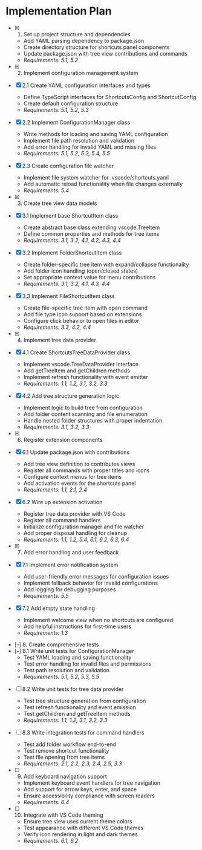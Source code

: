# Implementation Plan

- [x] 1. Set up project structure and dependencies
  - Add YAML parsing dependency to package.json
  - Create directory structure for shortcuts panel components
  - Update package.json with tree view contributions and commands
  - _Requirements: 5.1, 5.2_

- [x] 2. Implement configuration management system
- [x] 2.1 Create YAML configuration interfaces and types
  - Define TypeScript interfaces for ShortcutsConfig and ShortcutConfig
  - Create default configuration structure
  - _Requirements: 5.1, 5.2, 5.3_

- [x] 2.2 Implement ConfigurationManager class
  - Write methods for loading and saving YAML configuration
  - Implement file path resolution and validation
  - Add error handling for invalid YAML and missing files
  - _Requirements: 5.1, 5.2, 5.3, 5.4, 5.5_

- [x] 2.3 Create configuration file watcher
  - Implement file system watcher for .vscode/shortcuts.yaml
  - Add automatic reload functionality when file changes externally
  - _Requirements: 5.4_

- [x] 3. Create tree view data models
- [x] 3.1 Implement base ShortcutItem class
  - Create abstract base class extending vscode.TreeItem
  - Define common properties and methods for tree items
  - _Requirements: 3.1, 3.2, 4.1, 4.2, 4.3, 4.4_

- [x] 3.2 Implement FolderShortcutItem class
  - Create folder-specific tree item with expand/collapse functionality
  - Add folder icon handling (open/closed states)
  - Set appropriate context value for menu contributions
  - _Requirements: 3.1, 3.2, 4.1, 4.3, 4.4_

- [x] 3.3 Implement FileShortcutItem class
  - Create file-specific tree item with open command
  - Add file type icon support based on extensions
  - Configure click behavior to open files in editor
  - _Requirements: 3.3, 4.2, 4.4_

- [x] 4. Implement tree data provider
- [x] 4.1 Create ShortcutsTreeDataProvider class
  - Implement vscode.TreeDataProvider interface
  - Add getTreeItem and getChildren methods
  - Implement refresh functionality with event emitter
  - _Requirements: 1.1, 1.2, 3.1, 3.2, 3.3_

- [x] 4.2 Add tree structure generation logic
  - Implement logic to build tree from configuration
  - Add folder content scanning and file enumeration
  - Handle nested folder structures with proper indentation
  - _Requirements: 3.1, 3.2, 3.3_

- [x] 6. Register extension components
- [x] 6.1 Update package.json with contributions
  - Add tree view definition to contributes.views
  - Register all commands with proper titles and icons
  - Configure context menus for tree items
  - Add activation events for the shortcuts panel
  - _Requirements: 1.1, 2.1, 2.4_

- [x] 6.2 Wire up extension activation
  - Register tree data provider with VS Code
  - Register all command handlers
  - Initialize configuration manager and file watcher
  - Add proper disposal handling for cleanup
  - _Requirements: 1.1, 1.2, 5.4, 6.1, 6.2, 6.3, 6.4_

- [x] 7. Add error handling and user feedback
- [x] 7.1 Implement error notification system
  - Add user-friendly error messages for configuration issues
  - Implement fallback behavior for invalid configurations
  - Add logging for debugging purposes
  - _Requirements: 5.5_

- [x] 7.2 Add empty state handling
  - Implement welcome view when no shortcuts are configured
  - Add helpful instructions for first-time users
  - _Requirements: 1.3_

- [-] 8. Create comprehensive tests
- [-] 8.1 Write unit tests for ConfigurationManager
  - Test YAML loading and saving functionality
  - Test error handling for invalid files and permissions
  - Test path resolution and validation
  - _Requirements: 5.1, 5.2, 5.3, 5.5_

- [ ] 8.2 Write unit tests for tree data provider
  - Test tree structure generation from configuration
  - Test refresh functionality and event emission
  - Test getChildren and getTreeItem methods
  - _Requirements: 1.1, 1.2, 3.1, 3.2, 3.3_

- [ ] 8.3 Write integration tests for command handlers
  - Test add folder workflow end-to-end
  - Test remove shortcut functionality
  - Test file opening from tree items
  - _Requirements: 2.1, 2.2, 2.3, 2.4, 2.5, 3.3_

- [ ] 9. Add keyboard navigation support
  - Implement keyboard event handlers for tree navigation
  - Add support for arrow keys, enter, and space
  - Ensure accessibility compliance with screen readers
  - _Requirements: 6.4_

- [ ] 10. Integrate with VS Code theming
  - Ensure tree view uses current theme colors
  - Test appearance with different VS Code themes
  - Verify icon rendering in light and dark themes
  - _Requirements: 6.1, 6.2_
